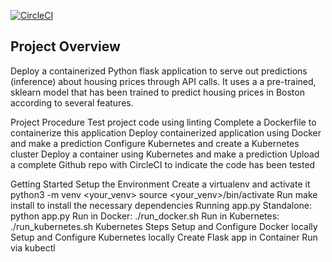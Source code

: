[![CircleCI](https[![CircleCI](https://circleci.com/gh/Esraa-Ezzat/operationalize-machine-learning-microservice.svg?style=svg)](https://app.circleci.com/pipelines/github/Esraa-Ezzat/operationalize-machine-learning-microservice)://circleci.com/gh/circleci/operationalize-machine-learning-microservice.svg?style=svg&circle-token=b3adcc676908c7e17c984f64b38f9e746647236c)](https://app.circleci.com/pipelines/github/Esraa-Ezzat/operationalize-machine-learning-microservice)

## Project Overview

Deploy a containerized Python flask application to serve out predictions (inference) about housing prices through API calls. It uses a a pre-trained, sklearn model that has been trained to predict housing prices in Boston according to several features.

Project Procedure
Test project code using linting
Complete a Dockerfile to containerize this application
Deploy containerized application using Docker and make a prediction
Configure Kubernetes and create a Kubernetes cluster
Deploy a container using Kubernetes and make a prediction
Upload a complete Github repo with CircleCI to indicate the code has been tested

Getting Started
Setup the Environment
Create a virtualenv and activate it
python3 -m venv <your_venv>
source <your_venv>/bin/activate
Run make install to install the necessary dependencies
Running app.py
Standalone: python app.py
Run in Docker: ./run_docker.sh
Run in Kubernetes: ./run_kubernetes.sh
Kubernetes Steps
Setup and Configure Docker locally
Setup and Configure Kubernetes locally
Create Flask app in Container
Run via kubectl
